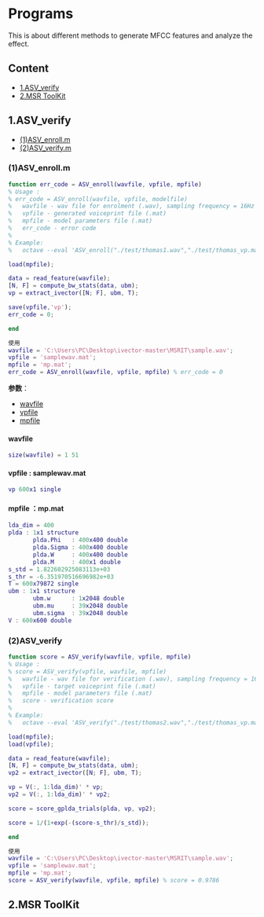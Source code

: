 # Programs

This is about different methods to generate MFCC features and analyze the effect.

## Content

- [1.ASV_verify](#asv-verify)
- [2.MSR ToolKit](#msr-toolkit)

## 1.ASV_verify <span id = "asv-verify">

- [(1)ASV_enroll.m](#asv-enroll)
- [(2)ASV_verify.m](#asv-verify)



### (1)ASV_enroll.m <span id = "asv-enroll">

```matlab
function err_code = ASV_enroll(wavfile, vpfile, mpfile)
% Usage :
% err_code = ASV_enroll(wavfile, vpfile, modelfile)
%   wavfile - wav file for enrolment (.wav), sampling frequency = 16Hz
%   vpfile - generated voiceprint file (.mat) 
%   mpfile - model parameters file (.mat)
%   err_code - error code
%
% Example:
%   octave --eval 'ASV_enroll("./test/thomas1.wav","./test/thomas_vp.mat","./mp.mat")'

load(mpfile);

data = read_feature(wavfile);
[N, F] = compute_bw_stats(data, ubm);
vp = extract_ivector([N; F], ubm, T);

save(vpfile,'vp');
err_code = 0;

end
```

```matlab
使用
wavfile = 'C:\Users\PC\Desktop\ivector-master\MSRIT\sample.wav';
vpfile = 'samplewav.mat';
mpfile = 'mp.mat';
err_code = ASV_enroll(wavfile, vpfile, mpfile) % err_code = 0
```

**参数**：

- [wavfile](#wavfile)
- [vpfile](#vpfile)
- [mpfile](#mpfile)

#### wavfile  <span id = "wavfile">

```matlab
size(wavfile) = 1 51
```
#### vpfile :  samplewav.mat <span id = "vpfile">

```matlab
vp 600x1 single
```


#### mpfile ：mp.mat  <span id = "mpfile">

```matlab
lda_dim = 400
plda : 1x1 structure 
       plda.Phi   : 400x400 double
       plda.Sigma : 400x400 double
       plda.W     : 400x400 double
       plda.M     : 400x1 double
s_std = 1.822602925083113e+03
s_thr = -6.351970516696982e+03
T = 600x79872 single
ubm : 1x1 structure
	   ubm.w      : 1x2048 double
	   ubm.mu	  : 39x2048 double
	   ubm.sigma  : 39x2048 double
V : 600x600 double
```

### (2)ASV_verify <span id = "asv-verify">

```matlab
function score = ASV_verify(wavfile, vpfile, mpfile)
% Usage :
% score = ASV_verify(vpfile, wavfile, mpfile)
%   wavfile - wav file for verification (.wav), sampling frequency = 16Hz
%   vpfile - target voiceprint file (.mat)
%   mpfile - model parameters file (.mat)
%   score - verification score
%
% Example:
%   octave --eval 'ASV_verify("./test/thomas2.wav","./test/thomas_vp.mat","./mp.mat")'

load(mpfile);
load(vpfile);

data = read_feature(wavfile);
[N, F] = compute_bw_stats(data, ubm);
vp2 = extract_ivector([N; F], ubm, T);

vp = V(:, 1:lda_dim)' * vp;
vp2 = V(:, 1:lda_dim)' * vp2;

score = score_gplda_trials(plda, vp, vp2);

score = 1/(1+exp(-(score-s_thr)/s_std));

end
```

```matlab
使用
wavfile = 'C:\Users\PC\Desktop\ivector-master\MSRIT\sample.wav';
vpfile = 'samplewav.mat';
mpfile = 'mp.mat';
score = ASV_verify(wavfile, vpfile, mpfile) % score = 0.9786
```



## 2.MSR ToolKit <span id = "msr-toolkit">


































